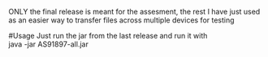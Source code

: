 ONLY the final release is meant for the assesment, the rest I have just used as an easier way to transfer files across multiple devices for testing

#Usage
Just run the jar from the last release and run it with  
java -jar AS91897-all.jar
